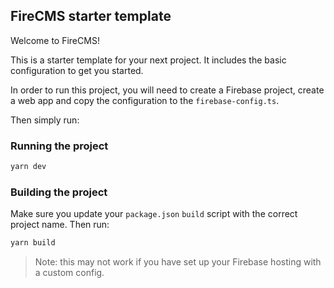 ## FireCMS starter template

Welcome to FireCMS!

This is a starter template for your next project. It includes the basic
configuration to get you started.

In order to run this project, you will need to create a Firebase project,
create a web app and copy the configuration to the `firebase-config.ts`.

Then simply run:

### Running the project

```bash
yarn dev
```

### Building the project

Make sure you update your `package.json` `build` script with the correct 
project name. Then run:

```bash
yarn build
```

> Note: this may not work if you have set up your Firebase hosting with 
> a custom config.
